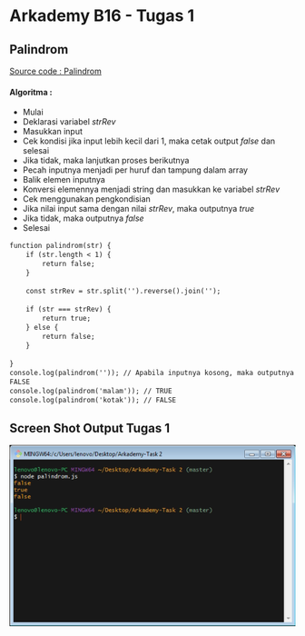 # Arkademy B16 - Tugas 1
## Palindrom
[Source code : Palindrom](https://github.com/dimasdompit/)
#### Algoritma :
* Mulai
* Deklarasi variabel *strRev*
* Masukkan input
* Cek kondisi jika input lebih kecil dari 1, maka cetak output *false* dan selesai
* Jika tidak, maka lanjutkan proses berikutnya
* Pecah inputnya menjadi per huruf dan tampung dalam array
* Balik elemen inputnya
* Konversi elemennya menjadi string dan masukkan ke variabel *strRev*
* Cek menggunakan pengkondisian 
* Jika nilai input sama dengan nilai *strRev*, maka outputnya *true*
* Jika tidak, maka outputnya *false*
* Selesai

```
function palindrom(str) {
    if (str.length < 1) {
        return false;
    }

    const strRev = str.split('').reverse().join('');

    if (str === strRev) { 
        return true;
    } else {
        return false;
    }

}
console.log(palindrom('')); // Apabila inputnya kosong, maka outputnya FALSE
console.log(palindrom('malam')); // TRUE
console.log(palindrom('kotak')); // FALSE
```


## Screen Shot Output Tugas 1
![alt text](https://github.com/dimasdompit/Arkademy-B16.3---Tugas-1/blob/master/ss%20palindrom.png)
